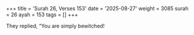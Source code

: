 +++
title = 'Surah 26, Verses 153'
date = '2025-08-27'
weight = 3085
surah = 26
ayah = 153
tags = []
+++

They replied, “You are simply bewitched!